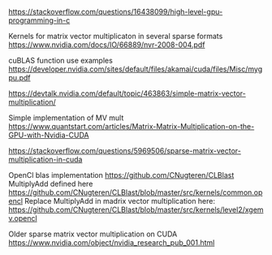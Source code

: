 https://stackoverflow.com/questions/16438099/high-level-gpu-programming-in-c

Kernels for matrix vector multiplicaton in several sparse formats
    https://www.nvidia.com/docs/IO/66889/nvr-2008-004.pdf

cuBLAS function use examples
    https://developer.nvidia.com/sites/default/files/akamai/cuda/files/Misc/mygpu.pdf

https://devtalk.nvidia.com/default/topic/463863/simple-matrix-vector-multiplication/

Simple implementation of MV mult
    https://www.quantstart.com/articles/Matrix-Matrix-Multiplication-on-the-GPU-with-Nvidia-CUDA

https://stackoverflow.com/questions/5969506/sparse-matrix-vector-multiplication-in-cuda

OpenCl blas implementation
    https://github.com/CNugteren/CLBlast
    MultiplyAdd defined here
        https://github.com/CNugteren/CLBlast/blob/master/src/kernels/common.opencl
    Replace MultiplyAdd in madrix vector multiplication here:
        https://github.com/CNugteren/CLBlast/blob/master/src/kernels/level2/xgemv.opencl

Older sparse matrix vector multiplication on CUDA
    https://www.nvidia.com/object/nvidia_research_pub_001.html

    